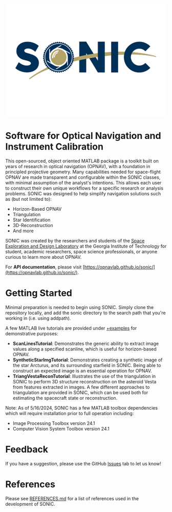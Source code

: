 ![SONIC](https://github.com/opnavlab/sonic/blob/main/logos/sonic_banner.png)
# **S**oftware for **O**ptical **N**avigation and **I**nstrument **C**alibration
This open-sourced, object oriented MATLAB package is a toolkit built on years of research in
optical navigation (OPNAV), with a foundation in principled projective geometry. Many 
capabilities needed for space-flight OPNAV are made transparent and configurable within the SONIC classes, 
with minimal assumption of the analyst's intentions. This allows each user to construct their own 
unique workflows for a specific research or analysis problems. SONIC was designed to help simplify navigation solutions such as (but not limited to):

- Horizon-Based OPNAV
- Triangulation
- Star Identification
- 3D-Reconstruction
- And more

SONIC was created by the researchers and students of the [Space Exploration and Design 
Laboratory](https://seal.ae.gatech.edu/) at the Georgia Institute of Technology for student, 
academic researchers, space science professionals, or anyone curious to learn more about OPNAV.

For **API documentation**, please visit [https://opnavlab.github.io/sonic/](https://opnavlab.github.io/sonic/).

# Getting Started
Minimal preparation is needed to begin using SONIC. Simply clone the repository locally,
and add the sonic directory to the search path that you're working in (i.e. using addpath). 

A few MATLAB live tutorials are provided under [+examples](https://github.com/opnavlab/sonic/tree/main/%2Bexamples)
for demonstrative purposes:
- **ScanLinesTutorial**: Demonstrates the generic ability to extract image values along a specified scanline, which is useful for horizon-based OPNAV.
- **SyntheticStarImgTutorial**: Demonstrates creating a synthetic image of the star Arcturus, and its surrounding starfield in SONIC. Being able to construct an expected image is an essential operation for OPNAV.
- **TriangVestaReconTutorial**: Illustrates the use of the triangulation in SONIC to perform 3D structure reconstruction on the asteroid Vesta from features extracted in images. A few different approaches to triangulation are provided in SONIC, which can be used both for estimating the spacecraft state or reconstruction.

Note: As of 5/16/2024, SONIC has a few MATLAB toolbox dependencies which will
require installation prior to full operation including:
- Image Processing Toolbox version 24.1
- Computer Vision System Toolbox version 24.1

# Feedback
If you have a suggestion, please use the GitHub [Issues](https://github.com/opnavlab/sonic/issues) tab to let us know!

# References
Please see [REFERENCES.md](https://github.com/opnavlab/sonic/blob/main/REFERENCES.md) for a list of references used in the development of SONIC.
